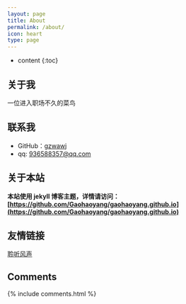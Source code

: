 ```yaml
---
layout: page
title: About
permalink: /about/
icon: heart
type: page
---
```


* content
{:toc}

## 关于我
一位进入职场不久的菜鸟


## 联系我

* GitHub：[gzwawj](https://github.com/gzwawj)
* qq: 936588357@qq.com


## 关于本站

**本站使用 jekyll 博客主题，详情请访问：[https://github.com/Gaohaoyang/gaohaoyang.github.io](https://github.com/Gaohaoyang/gaohaoyang.github.io)**


## 友情链接

 [聆听风声](http://www.codeinfo.top/) 

## Comments

{% include comments.html %}
